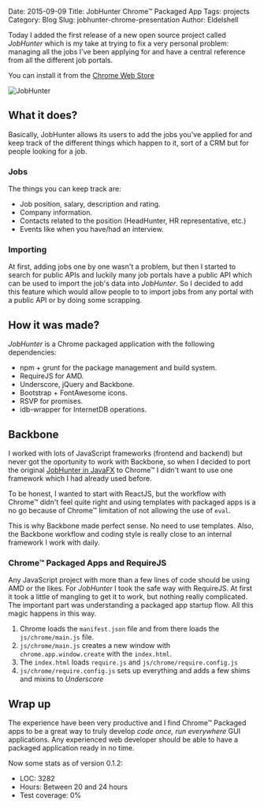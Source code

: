 Date: 2015-09-09
Title: JobHunter Chrome™ Packaged App
Tags: projects
Category: Blog
Slug: jobhunter-chrome-presentation
Author: Eldelshell

Today I added the first release of a new open source project called *JobHunter* which
is my take at trying to fix a very personal problem: managing all the jobs I've been
applying for and have a central reference from all the different job portals.

You can install it from the [Chrome Web Store](https://chrome.google.com/webstore/detail/jobhunter/gldahcpimmpidgnonlioblncljkicjak)

![JobHunter](|filename|/images/Selection_481.png "JobHunter")

## What it does?

Basically, JobHunter allows its users to add the jobs you've applied for and keep track
of the different things which happen to it, sort of a CRM but for people looking for a job.

### Jobs

The things you can keep track are:

* Job position, salary, description and rating.
* Company information.
* Contacts related to the position (HeadHunter, HR representative, etc.)
* Events like when you have/had an interview.

### Importing

At first, adding jobs one by one wasn't a problem, but then I started to search for public APIs
and luckily many job portals have a public API which can be used to import the job's data into
*JobHunter*. So I decided to add this feature which would allow people to
to import jobs from any portal with a public API or by doing some scrapping.

## How it was made?

*JobHunter* is a Chrome packaged application with the following dependencies:

* npm + grunt for the package management and build system.
* RequireJS for AMD.
* Underscore, jQuery and Backbone.
* Bootstrap + FontAwesome icons.
* RSVP for promises.
* idb-wrapper for InternetDB operations.

## Backbone

I worked with lots of JavaScript frameworks (frontend and backend) but never got the oportunity to
work with Backbone, so when I decided to port the original [JobHunter in JavaFX](https://github.com/Eldelshell/JobHunter)
to Chrome™ I didn't want to use one framework which I had already used before.

To be honest, I wanted to start with ReactJS, but the workflow with Chrome™ didn't feel quite right
and using templates with packaged apps is a no go because of Chrome™ limitation of not allowing the use
of `eval`.

This is why Backbone made perfect sense. No need to use templates. Also, the Backbone workflow and
coding style is really close to an internal framework I work with daily.

### Chrome™ Packaged Apps and RequireJS

Any JavaScript project with more than a few lines of code should be using AMD or the likes. For *JobHunter*
I took the safe way with RequireJS. At first it took a little of mangling to get it to work, but nothing really
complicated. The important part was understanding a packaged app startup flow. All this magic happens in this way.

1. Chrome loads the `manifest.json` file and from there loads the `js/chrome/main.js` file.
2. `js/chrome/main.js` creates a new window with `chrome.app.window.create` with the `index.html`.
3. The `index.html` loads `require.js` and `js/chrome/require.config.js`
4. `js/chrome/require.config.js` sets up everything and adds a few shims and mixins to _Underscore_

## Wrap up

The experience have been very productive and I find Chrome™ Packaged apps to be a great way to truly develop
_code once, run everywhere_ GUI applications. Any experienced web developer should be able to have a packaged
application ready in no time.

Now some stats as of version 0.1.2:

* LOC: 3282
* Hours: Between 20 and 24 hours
* Test coverage: 0%
